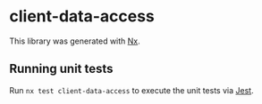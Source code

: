# client-data-access

This library was generated with [Nx](https://nx.dev).

## Running unit tests

Run `nx test client-data-access` to execute the unit tests via [Jest](https://jestjs.io).
